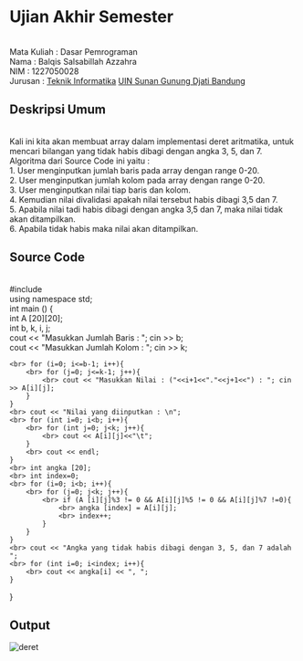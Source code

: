 # Ujian Akhir Semester
<br> Mata Kuliah : Dasar Pemrograman
<br> Nama        : Balqis Salsabillah Azzahra
<br> NIM         : 1227050028
<br> Jurusan     : [Teknik Informatika](http://if.uinsgd.ac.id/) [UIN Sunan Gunung Djati Bandung](https://uinsgd.ac.id/) 

## Deskripsi Umum

<br> Kali ini kita akan membuat array dalam implementasi deret aritmatika, untuk mencari bilangan yang tidak habis dibagi dengan angka 3, 5, dan 7.
<br> Algoritma dari Source Code ini yaitu :
<br> 1. User menginputkan jumlah baris pada array dengan range 0-20.
<br> 2. User menginputkan jumlah kolom pada array dengan range 0-20.
<br> 3. User menginputkan nilai tiap baris dan kolom.
<br> 4. Kemudian nilai divalidasi apakah nilai tersebut habis dibagi 3,5 dan 7.
<br> 5. Apabila nilai tadi habis dibagi dengan angka 3,5 dan 7, maka nilai tidak akan ditampilkan.
<br> 6. Apabila tidak habis maka nilai akan ditampilkan.

## Source Code

<br> #include
<br> using namespace std;
<br> int main () {
    <br> int A [20][20];
    <br> int b, k, i, j;
    <br> cout << "Masukkan Jumlah Baris : "; cin >> b;
    <br> cout << "Masukkan Jumlah Kolom : "; cin >> k;

    <br> for (i=0; i<=b-1; i++){
        <br> for (j=0; j<=k-1; j++){
            <br> cout << "Masukkan Nilai : ("<<i+1<<"."<<j+1<<") : "; cin >> A[i][j];
        }
    }
    <br> cout << "Nilai yang diinputkan : \n";
    <br> for (int i=0; i<b; i++){
        <br> for (int j=0; j<k; j++){
            <br> cout << A[i][j]<<"\t";
        }
        <br> cout << endl;
    }
    <br> int angka [20];
    <br> int index=0;
    <br> for (i=0; i<b; i++){
        <br> for (j=0; j<k; j++){
            <br> if (A [i][j]%3 != 0 && A[i][j]%5 != 0 && A[i][j]%7 !=0){
                <br> angka [index] = A[i][j];
                <br> index++;
            }
        }
    }
    <br> cout << "Angka yang tidak habis dibagi dengan 3, 5, dan 7 adalah ";
    <br> for (int i=0; i<index; i++){
        <br> cout << angka[i] << ", ";
    }
}

## Output

![deret](https://user-images.githubusercontent.com/121304572/209416886-a702f520-808f-4ed7-befe-981a0fe751b7.jpg)
